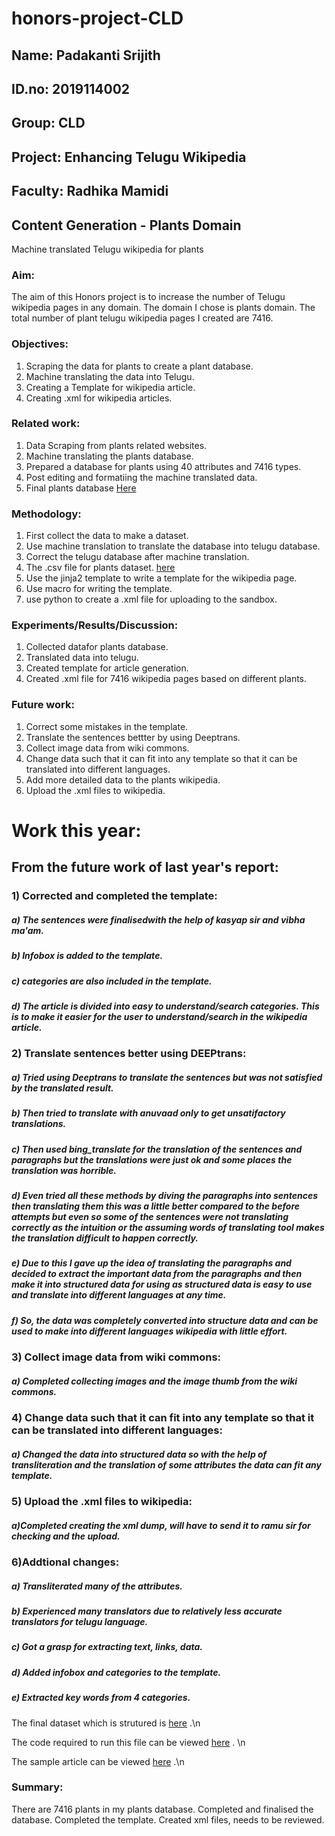 # honors-project-CLD
## Name: Padakanti Srijith
## ID.no: 2019114002
## Group: CLD
## Project: Enhancing Telugu Wikipedia
## Faculty: Radhika Mamidi

## Content Generation - Plants Domain
Machine translated Telugu wikipedia for plants
### Aim: 
The aim of this Honors project is to increase the number of Telugu wikipedia pages in any domain. The domain I chose is plants domain.
The total number of plant telugu wikipedia pages I created are 7416.

### Objectives:
1) Scraping the data for plants to create a plant database.
2) Machine translating the data into Telugu.
3) Creating a Template for wikipedia article.
4) Creating .xml for wikipedia articles.


### Related work:
1) Data Scraping from plants related websites.
2) Machine translating the plants database.
3) Prepared a database for plants using 40 attributes and 7416 types.
4) Post editing and formatiing the machine translated data.
5) Final plants database [Here](https://docs.google.com/spreadsheets/d/1lbGH9-2tr1NSMClUi_FNch0qDr9RmBPmwqZAEQ0M4oI/edit#gid=0)

### Methodology:
1) First collect the data to make a dataset.
2) Use machine translation to translate the database into telugu database.
3) Correct the telugu database after machine translation.
4) The .csv file for plants dataset. [here](https://docs.google.com/spreadsheets/d/1DUPudD23SuMjWWg8wX-OJzOoxEp-zePhNu3TuvISing/edit#gid=1216063786)
5) Use the jinja2 template to write a template for the wikipedia page.
6) Use macro for writing the template.
7) use python to create a .xml file for uploading to the sandbox.

### Experiments/Results/Discussion:
1) Collected datafor plants database.
2) Translated data into telugu.
3) Created template for article generation.
4) Created .xml file for 7416 wikipedia pages based on different plants.


### Future work:
1) Correct some mistakes in the template.
2) Translate the sentences bettter by using Deeptrans.
3) Collect image data from wiki commons.
4) Change data such that it can fit into any template so that it can be translated into different languages.
5) Add more detailed data to the plants wikipedia.
6) Upload the .xml files to wikipedia.


# Work this year:

## From the future work of last year's report:

### 1) Corrected and completed the template:
##### a) The sentences were finalisedwith the help of kasyap sir and vibha ma'am.
##### b) Infobox is added to the template.
##### c) categories are also included in the template.
##### d) The article is divided into easy to understand/search categories. This is to make it easier for the user to understand/search in the wikipedia article.
	
### 2) Translate sentences better using DEEPtrans:
##### a) Tried using Deeptrans to translate the sentences but was not satisfied by the translated result.
##### b) Then tried to translate with anuvaad only to get unsatifactory translations.
##### c) Then used bing_translate for the translation of the sentences and paragraphs but the translations were just ok and some places the translation was horrible.
##### d) Even tried all these methods by diving the paragraphs into sentences then translating them this was a little better compared to the before attempts but even so some of the sentences were not translating correctly as the intuition or the assuming words of translating tool makes the translation difficult to happen correctly.
##### e) Due to this I gave up the idea of translating the paragraphs and decided to extract the important data from the paragraphs and then make it into structured data for using as structured data is easy to use and translate into different languages at any time.
##### f) So, the data was completely converted into structure data and can be used to make into  different languages wikipedia with little effort.

### 3) Collect image data from wiki commons:
##### a) Completed collecting images and the image thumb from the wiki commons.
	
### 4) Change data such that it can fit into any template so that it can be translated into different languages:
##### a) Changed the data into structured data so with the help of transliteration and the translation of some attributes the data can fit any template.
	
### 5) Upload the .xml files to wikipedia:
##### a)Completed creating the xml dump, will have to send it to ramu sir for checking and the upload.

### 6)Addtional changes:
##### a) Transliterated many of the attributes.
##### b) Experienced many translators due to relatively less accurate translators for telugu language.
##### c) Got a grasp for extracting text, links, data.
##### d) Added infobox and categories to the template.
##### e) Extracted key words from 4 categories.
	
	
The final dataset which is strutured is [here](https://docs.google.com/spreadsheets/d/17XLbnxtIJ2C-HR3W_JOmWFt6p5gpSWzygAG8D9yTvuo/edit?usp=sharing) .\n

The code required to run this file can be viewed [here](https://colab.research.google.com/drive/1RNwc0WoeyY3_ooZnR56yYOWcFY4A0Ft4?usp=sharing) . \n

The sample article can be viewed [here](https://te.wikipedia.org/wiki/%E0%B0%B5%E0%B0%BE%E0%B0%A1%E0%B1%81%E0%B0%95%E0%B0%B0%E0%B0%BF:Srijith2002) .\n

### Summary:

There are 7416 plants in my plants database. Completed and finalised the database. Completed the template. Created xml files, needs to be reviewed.
